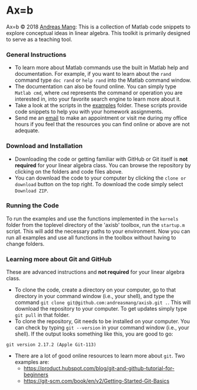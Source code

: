 # Ax=b

Ax=b &copy; 2018 [Andreas Mang](http://www.math.uh.edu/~andreas): This is a collection of Matlab code snippets to explore conceptual ideas in linear algebra. This toolkit is primarily designed to serve as a teaching tool.

### General Instructions
* To learn more about Matlab commands use the built in Matlab help and documentation. For example, if you want to learn about the `rand` command type `doc rand` or `help rand` into the Matlab command window.
* The documentation can also be found online. You can simply type `Matlab cmd`, where `cmd` represents the command or operation you are interested in, into your favorite search engine to learn more about it.
* Take a look at the scripts in the [examples](https://github.com/andreasmang/axisb/tree/master/examples) folder. These scripts provide code snippets to help you with your homework assignments.
* Send me an [email](andreas@math.uh.edu) to make an appointment or visit me during my office hours if you feel that the resources you can find online or above are not adequate.


### Download and Installation
* Downloading the code or getting familiar with GitHub or Git itself is __not required__ for your linear algebra class. You can browse the repository by clicking on the folders and code files above. 
* You can download the code to your computer by clicking the `clone or download` button on the top right. To download the code simply select `Download ZIP`.

### Running the Code
To run the examples and use the functions implemented in the `kernels` folder from the toplevel directory of the 'axisb' toolbox, run the `startup.m` script. This will add the necessary paths to your environment. Now you can run all examples and use all functions in the toolbox without having to change folders. 

### Learning more about Git and GitHub
These are advanced instructions and __not required__ for your linear algebra class.

* To clone the code, create a directory on your computer, go to that directory in your command window (i.e., your shell), and type the command `git clone git@github.com:andreasmang/axisb.git .`. This will download the repository to your computer. To get updates simply type `git pull` in that folder.
* To clone the repository, Git needs to be installed on your computer. You can check by typing `git --version` in your command window (i.e., your shell). If the output looks something like this, you are good to go:

```[amang@mac: ~ ]$ git --version
git version 2.17.2 (Apple Git-113)
```

* There are a lot of good online resources to learn more about `git`. Two examples are:
  * https://product.hubspot.com/blog/git-and-github-tutorial-for-beginners
  * https://git-scm.com/book/en/v2/Getting-Started-Git-Basics

